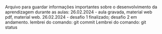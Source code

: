 Arquivo para guardar informações importantes sobre o desenvolvimento da aprendizagem durante as aulas:
26.02.2024 - aula gravada, material web pdf, material web.
26.02.2024 - desafio 1 finalizado; desafio 2 em andamento.
lembrei do comando: git commit
Lembrei do comando: git status